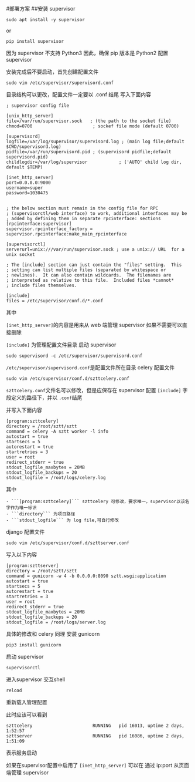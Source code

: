 #部署方案
##安装 supervisor

```sudo apt install -y supervisor```

or

```pip install supervisor```

因为 supervisor 不支持 Python3 因此，确保 pip 版本是 Python2
配置 supervisor

安装完成后不要启动，首先创建配置文件

```sudo vim /etc/supervisor/supervisord.conf```

目录结构可以更改，配置文件一定要以 .conf 结尾 写入下面内容

```
; supervisor config file

[unix_http_server]
file=/var/run/supervisor.sock   ; (the path to the socket file)
chmod=0700                       ; sockef file mode (default 0700)

[supervisord]
logfile=/var/log/supervisor/supervisord.log ; (main log file;default $CWD/supervisord.log)
pidfile=/var/run/supervisord.pid ; (supervisord pidfile;default supervisord.pid)
childlogdir=/var/log/supervisor            ; ('AUTO' child log dir, default $TEMP)

[inet_http_server]
port=0.0.0.0:9000
username=super
password=1030475


; the below section must remain in the config file for RPC
; (supervisorctl/web interface) to work, additional interfaces may be
; added by defining them in separate rpcinterface: sections
[rpcinterface:supervisor]
supervisor.rpcinterface_factory = supervisor.rpcinterface:make_main_rpcinterface

[supervisorctl]
serverurl=unix:///var/run/supervisor.sock ; use a unix:// URL  for a unix socket

; The [include] section can just contain the "files" setting.  This
; setting can list multiple files (separated by whitespace or
; newlines).  It can also contain wildcards.  The filenames are
; interpreted as relative to this file.  Included files *cannot*
; include files themselves.

[include]
files = /etc/supervisor/conf.d/*.conf
```

其中

```[inet_http_server]```的内容是用来从 web 端管理 supervisor 如果不需要可以直接删除

```[include]``` 为管理配置文件目录
启动 supervisor

```sudo supervisord -c /etc/supervisor/supervisord.conf```

```/etc/supervisor/supervisord.conf```是配置文件所在目录
celery 配置文件

```sudo vim /etc/supervisor/conf.d/szttcelery.conf```

```szttcelery.conf```文件名可以修改，但是应保存在 supervisor 配置 ```[include]``` 字段定义的路径下，并以 ```.conf```结尾

并写入下面内容
```
[program:szttcelery]
directory = /root/sztt/sztt
command = celery -A sztt worker -l info
autostart = true
startsecs = 5
autorestart = true
startretries = 3
user = root
redirect_stderr = true
stdout_logfile_maxbytes = 20MB
stdout_logfile_backups = 20
stdout_logfile = /root/logs/celery.log
```
其中

    - ```[program:szttcelery]``` szttcelery 可修改，要求唯一，supervisor以该名字作为唯一标识
    - ```directory``` 为项目路径
    - ```stdout_logfile``` 为 log file,可自行修改

django 配置文件

```sudo vim /etc/supervisor/conf.d/szttserver.conf```

写入以下内容
```
[program:szttserver]
directory = /root/sztt/sztt
command = gunicorn -w 4 -b 0.0.0.0:8090 sztt.wsgi:application
autostart = true
startsecs = 5
autorestart = true
startretries = 3
user = root
redirect_stderr = true
stdout_logfile_maxbytes = 20MB
stdout_logfile_backups = 20
stdout_logfile = /root/logs/server.log
```
具体的修改和 celery 同理
安装 gunicorn

```pip3 install gunicorn```

启动 supervisor

```supervisorctl```

进入supervisor 交互shell

```reload```

重新载入管理配置

此时应该可以看到
```
szttcelery                       RUNNING   pid 16013, uptime 2 days, 1:52:57
szttserver                       RUNNING   pid 16086, uptime 2 days, 1:51:09
```
表示服务启动

如果在supervisor配置中启用了 ```[inet_http_server]``` 可以在 通过 ip:port 从页面端管理 supervisor
